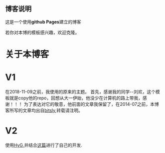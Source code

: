 博客说明
---

这是一个使用**github Pages**建立的博客

若你对本博的模板感兴趣，欢迎克隆。

# 关于本博客

# V1
在2018-11-09之前，我使用的原来的主题。
首先，感谢我的同学--刘欢，这个模板就是copy他的repo，回想从大一伊始，他没少在计算机的路上带我，感谢！！！ 为了表达对它的敬意，他前面的文章我保留了，在2014-07之前，本博客所写的文章均出自[bitsly](www.bitsly.com),转载请注明。

# V2
使用[HyG](https://github.com/Gaohaoyang/gaohaoyang.github.io),并结合[这篇](http://hoyouly.top/2018/05/05/jeklly-highlighting-overflow-linenumber/)进行了自己的开发.

